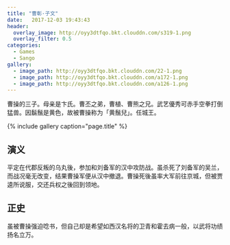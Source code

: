```yaml
---
title: "曹彰·子文"
date:   2017-12-03 19:43:43
header:
  overlay_image: http://oyy3dtfqo.bkt.clouddn.com/s319-1.png
  overlay_filter: 0.5
categories:
  - Games
  - Sango
gallery:
  - image_path: http://oyy3dtfqo.bkt.clouddn.com/22-1.png
  - image_path: http://oyy3dtfqo.bkt.clouddn.com/a172-1.png
  - image_path: http://oyy3dtfqo.bkt.clouddn.com/a126-1.png
---
```


曹操的三子。母亲是卞氏。曹丕之弟，曹植、曹熊之兄。武艺優秀可赤手空拳打倒猛兽。因鬍鬚是黄色，故被曹操称为「黄鬚兒」。任城王。

{% include gallery caption="page.title" %}

## 演义

平定在代郡反叛的乌丸後，参加和刘备军的汉中攻防战。虽杀死了刘备军的吴兰，而战况毫无改变，结果曹操军便从汉中撤退。曹操死後虽率大军前往京城，但被贾逵所说服，交还兵权之後回到领地。

## 正史

虽被曹操强迫唸书，但自己却是希望如西汉名将的卫青和霍去病一般，以武将功绩扬名立万。